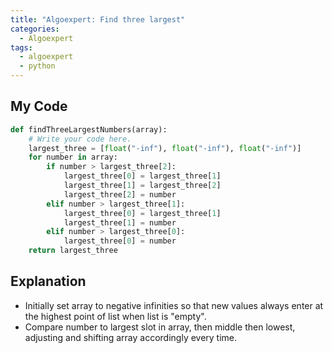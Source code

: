 ```yaml
---
title: "Algoexpert: Find three largest"
categories:
  - Algoexpert
tags:
  - algoexpert
  - python
---
```

## My Code

```python
def findThreeLargestNumbers(array):
    # Write your code here.
	largest_three = [float("-inf"), float("-inf"), float("-inf")]
	for number in array:
		if number > largest_three[2]:
			largest_three[0] = largest_three[1]
			largest_three[1] = largest_three[2]
			largest_three[2] = number
		elif number > largest_three[1]:
			largest_three[0] = largest_three[1]
			largest_three[1] = number
		elif number > largest_three[0]:
			largest_three[0] = number
	return largest_three
```

## Explanation

* Initially set array to negative infinities so that new values always enter at the highest point of list when list is "empty".
* Compare number to largest slot in array, then middle then lowest, adjusting and shifting array accordingly every time.
